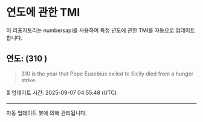 
# 연도에 관한 TMI

이 리포지토리는 numbersapi를 사용하여 특정 년도에 관한 TMI를 자동으로 업데이트합니다.

## 연도: (310 )
> 310 is the year that Pope Eusebius exiled to Sicily died from a hunger strike.

⏳ 업데이트 시간: 2025-09-07 04:55:48 (UTC)

---
자동 업데이트 봇에 의해 관리됩니다.
